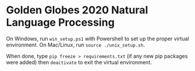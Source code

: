 # Golden Globes 2020 Natural Language Processing

On Windows, run `win_setup.ps1` with Powershell to set up the proper virtual environment.
On Mac/Linux, run `source ./unix_setup.sh`.

When done, type `pip freeze > requirements.txt` (if any new pip packages were added) then `deactivate` to exit the virtual environment.
